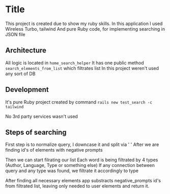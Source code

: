 # Title

This project is created due to show my ruby skills.
In this application I used Wireless Turbo, tailwind
And pure Ruby code, for implementing searching in JSON file

## Architecture

All logic is located in `home_search_helper`
It has one public method ``search_elements_from_list`` which filtrates list
In this project weren't used any sort of DB

## Development

It's pure Ruby project created by command
```rails new test_search -c tailwind```

No 3rd party services wasn't used

## Steps of searching

First step is to normalize query, I downcase it and split via ' '
After we are finding id's of elements with negative prompts

Then we can start filrating our list
Each word is being filtrated by 4 types (Author, Language, Type or something else)
If any connection between query and any type was found, we filtrate it accordingly to type

After finding all necessary elements app substracts negative_prompts id's from
filtrated list, leaving only needed to user elements and return it.
